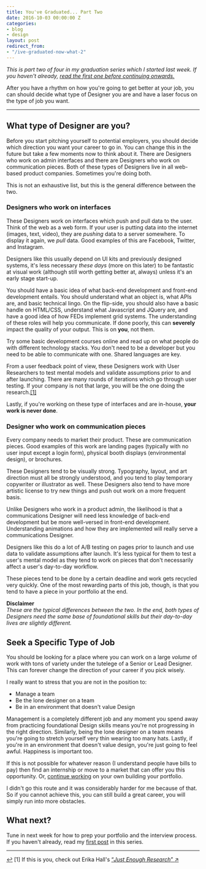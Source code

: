 ```yaml
---
title: You've Graduated... Part Two
date: 2016-10-03 00:00:00 Z
categories:
- blog
- design
layout: post
redirect_from:
- "/ive-graduated-now-what-2"
---
```


*This is part two of four in my graduation series which I started last week. If you haven't already, <a href="http://helentran.com/youve-graduated-1">read the first one before continuing onwards.</a>*

After you have a rhythm on how you're going to get better at your job, you can should decide what type of Designer you are and have a laser focus on the type of job you want.

<hr class="small">

## What type of Designer are you?

Before you start pitching yourself to potential employers, you should decide which direction you want your career to go in. You can change this in the future but take a few moments now to think about it. There are Designers who work on admin interfaces and there are Designers who work on communication pieces. Both of these types of Designers live in all web-based product companies. Sometimes you're doing both.

This is not an exhaustive list, but this is the general difference between the two.

### Designers who work on interfaces

These Designers work on interfaces which push and pull data to the user. Think of the web as a  web form. If your user is putting data into the internet (images, text, video), they are *pushing* data to a server somewhere. To display it again, we *pull* data. Good examples of this are Facebook, Twitter, and Instagram.

Designers like this usually depend on UI kits and previously designed systems, it's less necessary *these days* (more on this later) to be fantastic at visual work (although still worth getting better at, always) unless it's an early stage start-up. 

You should have a basic idea of what back-end development and front-end development entails. You should understand what an object is, what APIs are, and basic technical lingo. On the flip-side, you should also have a basic handle on HTML/CSS, understand what Javascript and JQuery are, and have a good idea of how FEDs implement grid systems. The understanding of these roles will help you communicate. If done poorly, this can **severely** impact the quality of your output. This is on **you**, not them.

Try some basic development courses online and read up on what people do with different technology stacks. You don't need to be a developer but you need to be able to communicate with one. Shared languages are key.

From a user feedback point of view, these Designers work with User Researchers to test mental models and validate assumptions prior to and after launching. There are many rounds of iterations which go through user testing. If your company is not that large, you will be the one doing the research.<a id="anchor-1" href="#note-1" class="fieldnotes-anchor">[1]</a>

Lastly, if you're working on these type of interfaces and are in-house, **your work is never done**.

### Designer who work on communication pieces

Every company needs to market their product. These are communication pieces. Good examples of this work are landing pages (typically with no user input except a login form), physical booth displays (environmental design), or brochures.

These Designers tend to be visually strong. Typography, layout, and art direction must all be strongly understood, and you tend to play temporary copywriter or illustrator as well. These Designers also tend to have more artistic license to try new things and push out work on a more frequent basis.

Unlike Designers who work in a product admin, the likelihood is that a communications Designer will need less knowledge of back-end development but be more well-versed in front-end development. Understanding animations and how they are implemented will really serve a communications Designer.

Designers like this do a lot of A/B testing on pages prior to launch and use data to validate assumptions after launch. It's less typical for them to test a user's mental model as they tend to work on pieces that don't necessarily affect a user's day-to-day workflow. 

These pieces tend to be done by a certain deadline and work gets recycled very quickly. One of the most rewarding parts of this job, though, is that you tend to have a piece in your portfolio at the end. 

**Disclaimer**  
*These are the typical differences between the two. In the end, both types of Designers need the same base of foundational skills but their day-to-day lives are slightly different.*

## Seek a Specific Type of Job

You should be looking for a place where you can work on a large *volume* of work with tons of variety under the tutelege of a Senior or Lead Designer. This can forever change the direction of your career if you pick wisely.

I really want to stress that you are not in the position to:

- Manage a team
- Be the lone designer on a team
- Be in an environment that doesn't value Design

Management is a completely different job and any moment you spend away from practicing foundational Design skills means you're not progressing in the right direction. Similarly, being the lone designer on a team means you're going to stretch yourself very thin wearing too many hats. Lastly, if you're in an environment that doesn't value design, you're just going to feel awful. Happiness is important too.

If this is not possible for whatever reason (I understand people have bills to pay) then find an internship or move to a market that can offer you this opportunity. Or, <a href="http://helentran.com/youve-graduated-1">continue working</a> on your own building your portfolio.

I didn't go this route and it was considerably harder for me because of that. So if you cannot achieve this, you can still build a great career, you will simply run into more obstacles.

## What next?

Tune in next week for how to prep your portfolio and the interview process. If you haven't already, read my [first post](http://helentran.com/youve-graduated-1) in this series.

<hr class="small">

<div class="fieldnotes">
    <p id="note-1" class="h6"><a href="#anchor-1" class="footnote-back">&#8617;&#xFE0E;</a> <span class="footnote">[1]</span> If this is you, check out Erika Hall's <a href="https://abookapart.com/products/just-enough-research" class="external" target="_blank">&#8220;<span class="external-body"><em>Just Enough Research</em></span>&#8221; <span class="external-box"><span class="external-box__arrow">↗&#xFE0E;</span></span></a></p>
</div>
